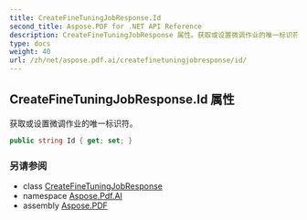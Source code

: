 ```yaml
---
title: CreateFineTuningJobResponse.Id
second_title: Aspose.PDF for .NET API Reference
description: CreateFineTuningJobResponse 属性。获取或设置微调作业的唯一标识符
type: docs
weight: 40
url: /zh/net/aspose.pdf.ai/createfinetuningjobresponse/id/
---
```

## CreateFineTuningJobResponse.Id 属性

获取或设置微调作业的唯一标识符。

```csharp
public string Id { get; set; }
```

### 另请参阅

* class [CreateFineTuningJobResponse](../)
* namespace [Aspose.Pdf.AI](../../../aspose.pdf.ai/)
* assembly [Aspose.PDF](../../../)